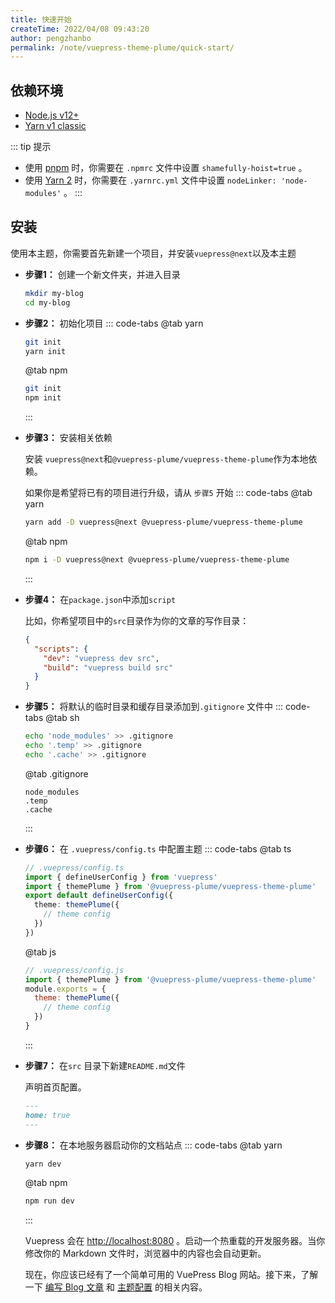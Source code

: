 ```yaml
---
title: 快速开始
createTime: 2022/04/08 09:43:20
author: pengzhanbo
permalink: /note/vuepress-theme-plume/quick-start/
---
```


## 依赖环境

- [Node.js v12+](https://nodejs.org/en/)
- [Yarn v1 classic](https://classic.yarnpkg.com/en/)

::: tip 提示
- 使用 [pnpm](https://pnpm.io/zh/) 时，你需要在 `.npmrc` 文件中设置 `shamefully-hoist=true` 。
- 使用 [Yarn 2](https://yarnpkg.com/) 时，你需要在 `.yarnrc.yml` 文件中设置 `nodeLinker: 'node-modules'` 。
:::

## 安装
使用本主题，你需要首先新建一个项目，并安装`vuepress@next`以及本主题

- __步骤1：__ 创建一个新文件夹，并进入目录
  ``` sh
  mkdir my-blog
  cd my-blog
  ```

- __步骤2：__ 初始化项目
  ::: code-tabs
  @tab yarn
  ``` sh
  git init
  yarn init
  ```
  
  @tab npm
  ``` sh
  git init
  npm init
  ```
  :::

- __步骤3：__ 安装相关依赖
  
  安装 `vuepress@next`和`@vuepress-plume/vuepress-theme-plume`作为本地依赖。

  如果你是希望将已有的项目进行升级，请从 `步骤5` 开始
  ::: code-tabs
  @tab yarn
  ``` sh
  yarn add -D vuepress@next @vuepress-plume/vuepress-theme-plume
  ```
  
  @tab npm
  ``` sh
  npm i -D vuepress@next @vuepress-plume/vuepress-theme-plume
  ```
  :::

- __步骤4：__ 在`package.json`中添加`script`
  
  比如，你希望项目中的`src`目录作为你的文章的写作目录：
  ``` json
  {
    "scripts": {
      "dev": "vuepress dev src",
      "build": "vuepress build src"
    }
  }
  ```
- __步骤5：__ 将默认的临时目录和缓存目录添加到`.gitignore` 文件中
  ::: code-tabs
  @tab sh
  ``` sh
  echo 'node_modules' >> .gitignore
  echo '.temp' >> .gitignore
  echo '.cache' >> .gitignore
  ```
  
  @tab .gitignore
  ``` text
  node_modules
  .temp
  .cache
  ```
  :::

- __步骤6：__ 在 `.vuepress/config.ts` 中配置主题
  ::: code-tabs
  @tab ts
  ``` ts
  // .vuepress/config.ts
  import { defineUserConfig } from 'vuepress'
  import { themePlume } from '@vuepress-plume/vuepress-theme-plume'
  export default defineUserConfig({
    theme: themePlume({
      // theme config
    })
  })
  ```
  
  @tab js
  ``` js
  // .vuepress/config.js
  import { themePlume } from '@vuepress-plume/vuepress-theme-plume'
  module.exports = {
    theme: themePlume({
      // theme config
    })
  }
  ```
  :::

- __步骤7：__ 在`src` 目录下新建`README.md`文件
  
  声明首页配置。
  ``` md
  ---
  home: true
  ---
  ```
- __步骤8：__ 在本地服务器启动你的文档站点
  ::: code-tabs
  @tab yarn
  ``` sh
  yarn dev
  ```
  
  @tab npm
  ``` sh
  npm run dev
  ```
  :::

  Vuepress 会在 [http://localhost:8080](http://localhost:8080) 。启动一个热重载的开发服务器。当你修改你的 Markdown 文件时，浏览器中的内容也会自动更新。

  现在，你应该已经有了一个简单可用的 VuePress Blog 网站。接下来，了解一下 [编写 Blog 文章](/note/vuepress-theme-plume/write-article/) 和 [主题配置](/note/vuepress-theme-plume/theme-config/) 的相关内容。

